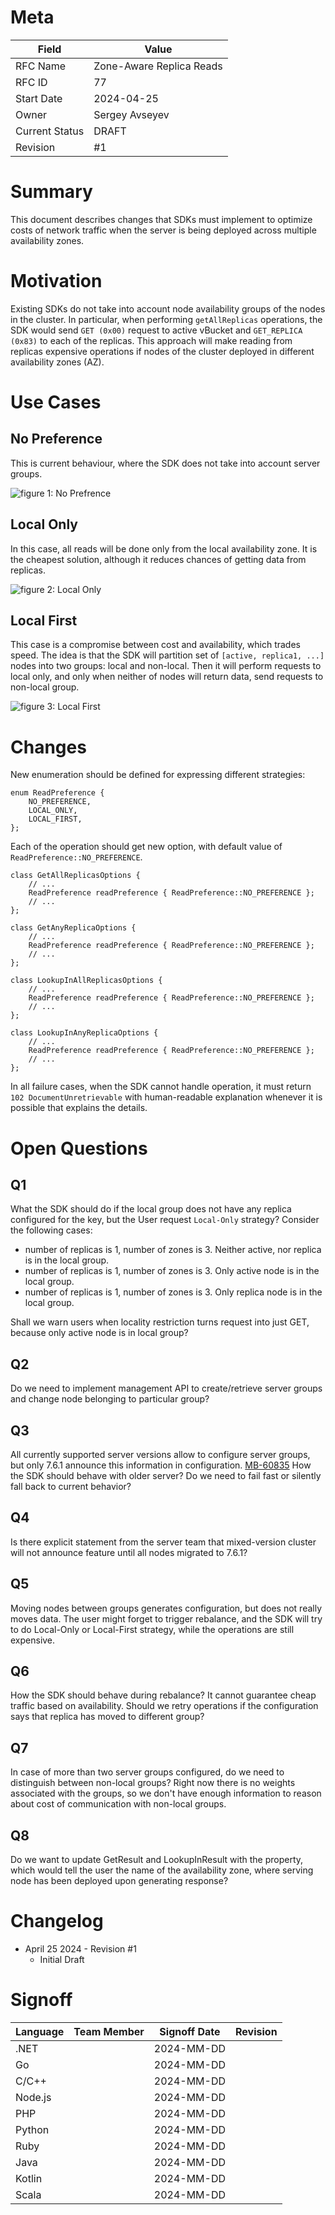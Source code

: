 # Meta

| Field          | Value                    |
|----------------|--------------------------|
| RFC Name       | Zone-Aware Replica Reads |
| RFC ID         | 77                       |
| Start Date     | 2024-04-25               |
| Owner          | Sergey Avseyev           |
| Current Status | DRAFT                    |
| Revision       | #1                       |

# Summary

This document describes changes that SDKs must implement to optimize costs of
network traffic when the server is being deployed across multiple availability
zones.

# Motivation

Existing SDKs do not take into account node availability groups of the nodes in
the cluster. In particular, when performing `getAllReplicas` operations, the SDK
would send `GET (0x00)` request to active vBucket and `GET_REPLICA (0x83)` to
each of the replicas. This approach will make reading from replicas expensive
operations if nodes of the cluster deployed in different availability zones
(AZ).

# Use Cases

## No Preference

This is current behaviour, where the SDK does not take into account server
groups.

![figure 1: No Prefrence](figures/0077-case-1-no-preference.svg)

## Local Only

In this case, all reads will be done only from the local availability zone. It
is the cheapest solution, although it reduces chances of getting data from
replicas.

![figure 2: Local Only](figures/0077-case-2-local-only.svg)

## Local First

This case is a compromise between cost and availability, which trades speed. The
idea is that the SDK will partition set of `[active, replica1, ...]` nodes into
two groups: local and non-local. Then it will perform requests to local only,
and only when neither of nodes will return data, send requests to non-local
group.

![figure 3: Local First](figures/0077-case-3-local-first.svg)

# Changes

New enumeration should be defined for expressing different strategies:

```
enum ReadPreference {
    NO_PREFERENCE,
    LOCAL_ONLY,
    LOCAL_FIRST,
};
```

Each of the operation should get new option, with default value of
`ReadPreference::NO_PREFERENCE`.

```
class GetAllReplicasOptions {
    // ...
    ReadPreference readPreference { ReadPreference::NO_PREFERENCE };
    // ...
};
```

```
class GetAnyReplicaOptions {
    // ...
    ReadPreference readPreference { ReadPreference::NO_PREFERENCE };
    // ...
};
```

```
class LookupInAllReplicasOptions {
    // ...
    ReadPreference readPreference { ReadPreference::NO_PREFERENCE };
    // ...
};
```

```
class LookupInAnyReplicaOptions {
    // ...
    ReadPreference readPreference { ReadPreference::NO_PREFERENCE };
    // ...
};
```

In all failure cases, when the SDK cannot handle operation, it must return `102
DocumentUnretrievable` with human-readable explanation whenever it is possible
that explains the details.

# Open Questions

## Q1

What the SDK should do if the local group does not have any replica configured
for the key, but the User request `Local-Only` strategy? Consider the following
cases:

- number of replicas is 1, number of zones is 3. Neither active, nor replica is
  in the local group.
- number of replicas is 1, number of zones is 3. Only active node is in the
  local group.
- number of replicas is 1, number of zones is 3. Only replica node is in the
  local group.

Shall we warn users when locality restriction turns request into just GET,
because only active node is in local group?

## Q2

Do we need to implement management API to create/retrieve server groups and
change node belonging to particular group?

## Q3

All currently supported server versions allow to configure server groups, but
only 7.6.1 announce this information in configuration.
[MB-60835](https://issues.couchbase.com/browse/MB-60835) How the SDK should
behave with older server? Do we need to fail fast or silently fall back to
current behavior?

## Q4

Is there explicit statement from the server team that mixed-version cluster will
not announce feature until all nodes migrated to 7.6.1?

## Q5

Moving nodes between groups generates configuration, but does not really moves
data. The user might forget to trigger rebalance, and the SDK will try to do
Local-Only or Local-First strategy, while the operations are still expensive.

## Q6

How the SDK should behave during rebalance? It cannot guarantee cheap traffic
based on availability. Should we retry operations if the configuration says that
replica has moved to different group?

## Q7

In case of more than two server groups configured, do we need to distinguish
between non-local groups? Right now there is no weights associated with the
groups, so we don't have enough information to reason about cost of
communication with non-local groups.

## Q8

Do we want to update GetResult and LookupInResult with the property, which would
tell the user the name of the availability zone, where serving node has been
deployed upon generating response?

# Changelog
* April 25 2024 - Revision #1
  * Initial Draft

# Signoff

| Language    | Team Member    | Signoff Date | Revision |
|-------------|----------------|--------------|----------|
| .NET        |                | 2024-MM-DD   |          |
| Go          |                | 2024-MM-DD   |          |
| C/C++       |                | 2024-MM-DD   |          |
| Node.js     |                | 2024-MM-DD   |          |
| PHP         |                | 2024-MM-DD   |          |
| Python      |                | 2024-MM-DD   |          |
| Ruby        |                | 2024-MM-DD   |          |
| Java        |                | 2024-MM-DD   |          |
| Kotlin      |                | 2024-MM-DD   |          |
| Scala       |                | 2024-MM-DD   |          |
